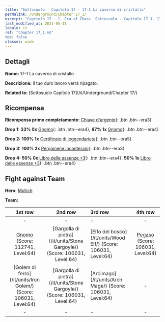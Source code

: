 ```yaml
---
title: "Sottosuolo - Capitolo 17 - 17-1 La caverna di cristallo"
permalink: /Underground/Chapter 17_1/
excerpt: "Capitolo 17 - 1. Era of Chaos  Sottosuolo - Capitolo 17_1. 17-1 La caverna di cristallo"
last_modified_at: 2021-05-11
locale: it
ref: "Chapter 17_1.md"
toc: false
classes: wide
---
```


## Dettagli

 **Nome:** 17-1 La caverna di cristallo

 **Descrizione:** Il tuo duro lavoro verrà ripagato.

 **Related to:** [Sottosuolo Capitolo 17](/it/Underground/Chapter 17/)

## Ricompensa

 **Ricompensa primo completamento:** [Chiave d'argento](/ItemsIT/con_693/){: .btn .btn--era3}

 **Drop 1:** **33% 0x** [Gnomo](/ItemsIT/unt_200/){: .btn .btn--era4}, **67% 1x** [Gnomo](/ItemsIT/unt_200/){: .btn .btn--era4}

 **Drop 2:** **100% 1x** [Certificato di leggendarietà](/ItemsIT/mat_67/){: .btn .btn--era5}

 **Drop 3:** **100% 2x** [Pergamene incantesimi](/ItemsIT/con_694/){: .btn .btn--era3}

 **Drop 4:** **50% 0x** [Libro delle essenze +3](/ItemsIT/mat_60/){: .btn .btn--era4}, **50% 1x** [Libro delle essenze +3](/ItemsIT/mat_60/){: .btn .btn--era4}


## Fight against Team
 **Hero:** [Mullich](/it/heroes/Mullich/)

 **Team:**


  | 1st row | 2nd row | 3rd row | 4th row |
  |:----:|:----:|:----|:----:|
  | - | - | - | - |
  | [Gnomo](/it/units/Dwarf/) (Score: 112741, Level:64)  | [Gargolla di pietra](/it/units/Stone Gargoyle/) (Score: 106031, Level:64)  | [Elfo del bosco](/it/units/Wood Elf/) (Score: 106031, Level:64)  | [Pegaso](/it/units/Pegasus/) (Score: 106031, Level:64)  |
  | [Golem di ferro](/it/units/Iron Golem/) (Score: 106031, Level:64)  | [Gargolla di pietra](/it/units/Stone Gargoyle/) (Score: 106031, Level:64)  | [Arcimago](/it/units/Arch Mage/) (Score: 106031, Level:64)  | - |
  | - | - | - | - |


